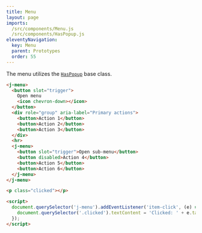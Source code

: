 ```yaml
---
title: Menu
layout: page
imports:
  /src/components/Menu.js
  /src/components/HasPopup.js
eleventyNavigation:
  key: Menu
  parent: Prototypes
  order: 55
---
```


The menu utilizes the [`HasPopup`](/prototypes/popup) base class.

<render-example></render-example>
```html
<j-menu>
  <button slot="trigger">
    Open menu
    <icon chevron-down></icon>
  </button>
  <div role="group" aria-label="Primary actions">
    <button>Action 1</button>
    <button>Action 2</button>
    <button>Action 3</button>
  </div>
  <hr>
  <j-menu>
    <button slot="trigger">Open sub-menu</button>
    <button disabled>Action 4</button>
    <button>Action 5</button>
    <button>Action 6</button>
  </j-menu>
</j-menu>

<p class="clicked"></p>

<script>
  document.querySelector('j-menu').addEventListener('item-click', (e) => {
    document.querySelector('.clicked').textContent = 'Clicked: ' + e.target.textContent;
  });
</script>
```
